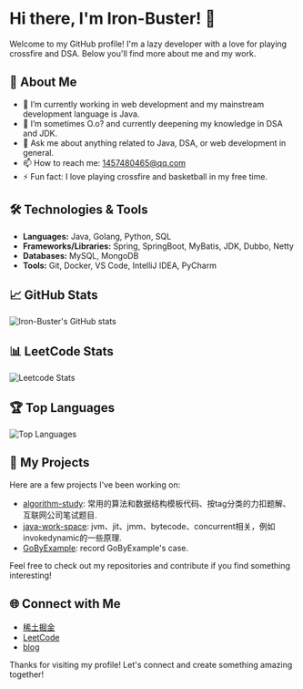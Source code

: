 # Hi there, I'm Iron-Buster! 👋

Welcome to my GitHub profile! I'm a lazy developer with a love for playing crossfire and DSA. Below you'll find more about me and my work.

## 🚀 About Me

- 🔭 I’m currently working in web development and my mainstream development language is Java.
- 🌱 I’m sometimes O.o? and currently deepening my knowledge in DSA and JDK.
- 💬 Ask me about anything related to Java, DSA, or web development in general.
- 📫 How to reach me: [1457480465@qq.com](1457480465@qq.com)
- ⚡ Fun fact: I love playing crossfire and basketball in my free time.

## 🛠️ Technologies & Tools

- **Languages:** Java, Golang, Python, SQL
- **Frameworks/Libraries:** Spring, SpringBoot, MyBatis, JDK, Dubbo, Netty
- **Databases:** MySQL, MongoDB
- **Tools:** Git, Docker, VS Code, IntelliJ IDEA, PyCharm

## 📈 GitHub Stats

![Iron-Buster's GitHub stats](https://github-readme-stats.vercel.app/api?username=Iron-Buster&show_icons=true&theme=radical)

## 📊 LeetCode Stats
![Leetcode Stats](https://leetcard.jacoblin.cool/meilicat?theme=dark&font=JetBrains%20Mono&ext=heatmap&site=cn)

## 🏆 Top Languages

![Top Languages](https://github-readme-stats.vercel.app/api/top-langs/?username=Iron-Buster&layout=compact&theme=radical)

## 📘 My Projects

Here are a few projects I've been working on:

- [algorithm-study](https://github.com/Iron-Buster/algorithm-study): 常用的算法和数据结构模板代码、按tag分类的力扣题解、互联网公司笔试题目.
- [java-work-space](https://github.com/Iron-Buster/java-work-space): jvm、jit、jmm、bytecode、concurrent相关，例如invokedynamic的一些原理.
- [GoByExample](https://github.com/Iron-Buster/GoByExample): record GoByExample's case.

Feel free to check out my repositories and contribute if you find something interesting!

## 🌐 Connect with Me
- [稀土掘金](https://juejin.cn/user/4482072752169006)
- [LeetCode](https://leetcode.cn/u/meilicat/)
- [blog](https://blog.meilicat.top/)

Thanks for visiting my profile! Let's connect and create something amazing together!
